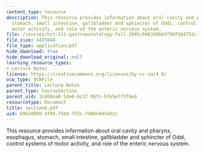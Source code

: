 ```yaml
---
content_type: resource
description: This resource provides information about oral cavity and pharynx, esophagus,
  stomach, small intestine, gallbladder and sphincter of Oddi, control systems of
  motor activity, and role of the enteric nervous system.
file: /courses/hst-121-gastroenterology-fall-2005/6963d9b03f997584753cfd6be8d5e62c_section6.pdf
file_size: 4435844
file_type: application/pdf
hide_download: true
hide_download_original: null
learning_resource_types:
- Lecture Notes
license: https://creativecommons.org/licenses/by-nc-sa/4.0/
ocw_type: OCWFile
parent_title: Lecture Notes
parent_type: CourseSection
parent_uid: 1c4b8ea0-5de6-6c17-9bfc-bfe5e773f8e0
resourcetype: Document
title: section6.pdf
uid: 6963d9b0-3f99-7584-753c-fd6be8d5e62c
---
```

This resource provides information about oral cavity and pharynx, esophagus, stomach, small intestine, gallbladder and sphincter of Oddi, control systems of motor activity, and role of the enteric nervous system.